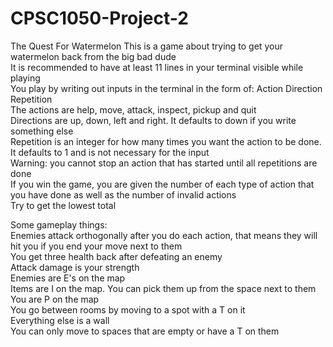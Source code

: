 # CPSC1050-Project-2
The Quest For Watermelon
This is a game about trying to get your watermelon back from the big bad dude<br/>
It is recommended to have at least 11 lines in your terminal visible while playing<br/>
You play by writing out inputs in the terminal in the form of: Action Direction Repetition<br/>
The actions are help, move, attack, inspect, pickup and quit<br/>
Directions are up, down, left and right. It defaults to down if you write something else<br/>
Repetition is an integer for how many times you want the action to be done. It defaults to 1 and is not necessary for the input<br/>
Warning: you cannot stop an action that has started until all repetitions are done<br/>
If you win the game, you are given the number of each type of action that you have done as well as the number of invalid actions<br/>
Try to get the lowest total<br/>

Some gameplay things:<br/>
Enemies attack orthogonally after you do each action, that means they will hit you if you end your move next to them<br/>
You get three health back after defeating an enemy<br/>
Attack damage is your strength<br/>
Enemies are E's on the map<br/>
Items are I on the map. You can pick them up from the space next to them<br/>
You are P on the map<br/>
You go between rooms by moving to a spot with a T on it<br/>
Everything else is a wall<br/>
You can only move to spaces that are empty or have a T on them<br/>